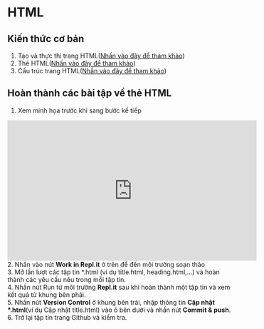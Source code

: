 # HTML
## Kiến thức cơ bản
1. Tạo và thực thi trang HTML(<a href="https://ngocminhtran.com/2017/07/07/tao-va-thuc-thi-trang-web-html/">Nhấn vào đây để tham khảo</a>)<br>
2. Thẻ HTML(<a href="https://ngocminhtran.com/2017/07/07/the-html/">Nhấn vào đây để tham khảo</a>)<br>
3. Cấu trúc trang HTML(<a href="https://ngocminhtran.com/2017/07/07/cau-truc-trang-web-html-tinh/">Nhấn vào đây để tham khảo</a>)<br>
## Hoàn thành các bài tập về thẻ HTML
1. Xem minh họa trước khi sang bước kế tiếp<br>
<iframe width="560" height="315" src="https://www.youtube.com/embed/xyQ3un1Q2MI" frameborder="0" allow="accelerometer; autoplay; clipboard-write; encrypted-media; gyroscope; picture-in-picture" allowfullscreen></iframe>
2. Nhấn vào nút <b>Work in Repl.it</b> ở trên để đến môi trường soạn thảo<br>
3. Mở lần lượt các tập tin *.html (ví dụ title.html, heading.html,...) và hoàn thành các yêu cầu nêu trong mỗi tập tin.<br>
4. Nhấn nút Run từ môi trường <b>Repl.it</b> sau khi hoàn thành một tập tin và xem kết quả từ khung bên phải.<br>
5. Nhấn nút <b>Version Control</b> ở khung bên trái, nhập thông tin <b>Cập nhật *.html</b>(ví dụ Cập nhật title.html) vào ô bên dưới và nhấn nút <b>Commit & push</b>.<br>
6. Trở lại tập tin trang Github và kiểm tra.<br>
 
